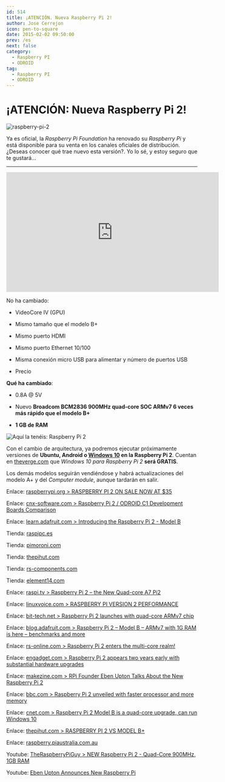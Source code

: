 ```yaml
---
id: 514
title: ¡ATENCIÓN. Nueva Raspberry Pi 2!
author: Jose Cerrejon
icon: pen-to-square
date: 2015-02-02 09:50:00
prev: /es
next: false
category:
  - Raspberry PI
  - ODROID
tag:
  - Raspberry PI
  - ODROID
---
```


# ¡ATENCIÓN: Nueva Raspberry Pi 2!

![raspberry-pi-2](/images/02_RaspberryPi2.jpg)

Ya es oficial, la *Raspberry Pi Foundation* ha renovado su *Raspberry Pi* y está disponible para su venta en los canales oficiales de distribución. ¿Deseas conocer qué trae nuevo esta versión?. Yo lo sé, y estoy seguro que te gustará...

- - -
<iframe width="560" height="315" src="https://www.youtube.com/embed/iBU4aIYnyuI?rel=0" frameborder="0" allowfullscreen></iframe>

No ha cambiado:

* VideoCore IV (GPU)

* Mismo tamaño que el modelo B+

* Mismo puerto HDMI

* Mismo puerto Ethernet 10/100

* Misma conexión micro USB para alimentar y número de puertos USB

* Precio

**Qué ha cambiado**:

* 0.8A @ 5V

* Nuevo **Broadcom BCM2836 900MHz quad-core SOC ARMv7 6 veces más rápido que el modelo B+**

* **1 GB de RAM**

![Aquí la tenéis: Raspberry Pi 2](/images/2015/02/raspberry-pi-2.jpg "Aquí la tenéis: Raspberry Pi 2")

Con el cambio de arquitectura, ya podremos ejecutar próximamente versiones de **Ubuntu, Android o [Windows 10](http://dev.windows.com/en-us/featured/raspberrypi2support) en la Raspberry Pi 2**. Cuentan en [theverge.com](http://www.theverge.com/2015/2/2/7962179/raspberry-pi-windows-10) que *Windows 10 para Raspberry Pi 2* **será GRATIS**.

Los demás modelos seguirán vendiéndose y habrá actualizaciones del modelo A+ y del *Computer module*, aunque tardarán en salir.

Enlace: [raspberrypi.org > RASPBERRY PI 2 ON SALE NOW AT $35](http://www.raspberrypi.org/raspberry-pi-2-on-sale/)

Enlace: [cnx-software.com > Raspberry Pi 2 / ODROID C1 Development Boards Comparison](http://www.cnx-software.com/2015/02/02/raspberry-pi-2-odroid-c1-development-boards-comparison/)

Enlace: [learn.adafruit.com > Introducing the Raspberry Pi 2 - Model B](https://learn.adafruit.com/introducing-the-raspberry-pi-2-model-b?view=all)

Tienda: [raspipc.es](http://www.raspipc.es/public/home/index.php?ver=tienda&accion=verArticulo&idProducto=1210)

Tienda: [pimoroni.com](http://shop.pimoroni.com/products/raspberry-pi-2-with-pibow)

Tienda: [thepihut.com](http://thepihut.com/products/raspberry-pi-2-model-b)

Tienda: [rs-components.com](http://www.rs-components.com/designspark/index.html?mpn=8326274)

Tienda: [element14.com](http://www.element14.com/community/community/raspberry-pi/raspberrypi2?ICID=rpimain-topban-Pi2)

Enlace: [raspi.tv > Raspberry Pi 2 – the New Quad-core A7 Pi2](http://raspi.tv/2015/raspberry-pi-2-the-new-quad-core-a7-pi2)

Enlace: [linuxvoice.com > RASPBERRY PI VERSION 2 PERFORMANCE](http://www.linuxvoice.com/raspberry-pi-version-2-performance/)

Enlace: [bit-tech.net > Raspberry Pi 2 launches with quad-core ARMv7 chip](http://www.bit-tech.net/news/hardware/2015/02/02/raspberry-pi-2/1)

Enlace: [blog.adafruit.com > Raspberry Pi 2 – Model B – ARMv7 with 1G RAM is here – benchmarks and more](https://blog.adafruit.com/2015/02/02/raspberry-pi-2-model-b-armv7-with-1g-ram-is-here-benchmarks-and-more-raspberry_pi-raspberryp/)

Enlace: [rs-online.com > Raspberry Pi 2 enters the multi-core realm!](http://www.rs-online.com/designspark/electronics/eng/blog/raspberry-pi-2-enters-the-multi-core-realm)

Enlace: [engadget.com > Raspberry Pi 2 appears two years early with substantial hardware upgrades](http://www.engadget.com/2015/02/02/raspberry-pi-2/?ncid=rss_truncated&a_dgi=aolshare_twitter)

Enlace: [makezine.com > RPi Founder Eben Upton Talks About the New Raspberry Pi 2](http://makezine.com/2015/02/02/eben-upton-raspberry-pi-2/)

Enlace: [bbc.com > Raspberry Pi 2 unveiled with faster processor and more memory](http://www.bbc.com/news/technology-31088908)

Enlace: [cnet.com > Raspberry Pi 2 Model B is a quad-core upgrade, can run Windows 10](http://www.cnet.com/news/raspberry-pi-2-model-b-is-a-quad-core-upgrade-on-sale-today/)

Enlace: [thepihut.com > RASPBERRY PI 2 VS MODEL B+](http://thepihut.com/blogs/raspberry-pi-roundup/16970168-raspberrypi2vsmodelb)

Enlace: [raspberry.piaustralia.com.au](http://raspberry.piaustralia.com.au/products/raspberry-pi-2-model-b)

Youtube: [TheRaspberryPiGuy > NEW Raspberry Pi 2 - Quad-Core 900MHz, 1GB RAM](https://www.youtube.com/watch?v=Xo8RT8Wpv6w)

Youtube: [Eben Upton Announces New Raspberry Pi](https://www.youtube.com/watch?v=EN8wBazzfSE&feature=youtu.be)